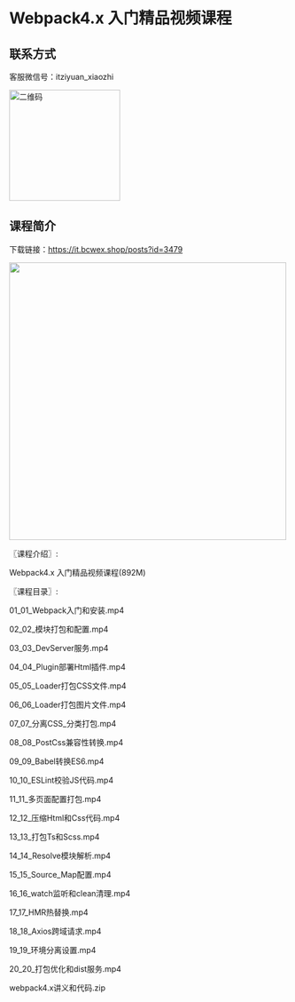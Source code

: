 # Webpack4.x 入门精品视频课程

## 联系方式

客服微信号：itziyuan_xiaozhi

<img src="https://ziyuanyun.oss-cn-guangzhou.aliyuncs.com/common/20240614073449/666b82192834a.jpg" width="200" height="200" alt="二维码">

## 课程简介

下载链接：https://it.bcwex.shop/posts?id=3479

<img src="https://ziyuanyun.oss-cn-guangzhou.aliyuncs.com/yun/20240515185204/664493d49f4fa.jpg" width="500" alt="">

  〖课程介绍〗:

 Webpack4.x 入门精品视频课程(892M)

 〖课程目录〗:

  

 01_01_Webpack入门和安装.mp4

 02_02_模块打包和配置.mp4

 03_03_DevServer服务.mp4

 04_04_Plugin部署Html插件.mp4

 05_05_Loader打包CSS文件.mp4

 06_06_Loader打包图片文件.mp4

 07_07_分离CSS_分类打包.mp4

 08_08_PostCss兼容性转换.mp4

 09_09_Babel转换ES6.mp4

 10_10_ESLint校验JS代码.mp4

 11_11_多页面配置打包.mp4

 12_12_压缩Html和Css代码.mp4

 13_13_打包Ts和Scss.mp4

 14_14_Resolve模块解析.mp4

 15_15_Source_Map配置.mp4

 16_16_watch监听和clean清理.mp4

 17_17_HMR热替换.mp4

 18_18_Axios跨域请求.mp4

 19_19_环境分离设置.mp4

 20_20_打包优化和dist服务.mp4

 webpack4.x讲义和代码.zip

  